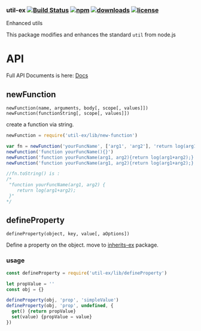 ### util-ex [![Build Status](https://img.shields.io/travis/snowyu/util-ex.js/master.png)](http://travis-ci.org/snowyu/util-ex.js) [![npm](https://img.shields.io/npm/v/util-ex.svg)](https://npmjs.org/package/util-ex) [![downloads](https://img.shields.io/npm/dm/util-ex.svg)](https://npmjs.org/package/util-ex) [![license](https://img.shields.io/npm/l/util-ex.svg)](https://npmjs.org/package/util-ex)

Enhanced utils

This package modifies and enhances the standard `util` from node.js


# API

Full API Documents is here: [Docs](./docs/modules.md)

## newFunction

    newFunction(name, arguments, body[, scope[, values]])
    newFunction(functionString[, scope[, values]])

create a function via string.

```js
newFunction = require('util-ex/lib/new-function')

var fn = newFunction('yourFuncName', ['arg1', 'arg2'], 'return log(arg1+arg2);', {log:console.log})
newFunction('function yourFuncName(){}')
newFunction('function yourFuncName(arg1, arg2){return log(arg1+arg2);}', {log:console.log})
newFunction('function yourFuncName(arg1, arg2){return log(arg1+arg2);}', ['log'], [console.log])

//fn.toString() is :
/*
 "function yourFuncName(arg1, arg2) {
    return log(arg1+arg2);
 }"
*/
```

## defineProperty

    defineProperty(object, key, value[, aOptions])

Define a property on the object. move to [inherits-ex](https://github.com/snowyu/inherits-ex.js) package.


### usage

```js
const defineProperty = require('util-ex/lib/defineProperty')

let propValue = ''
const obj = {}

defineProperty(obj, 'prop', 'simpleValue')
defineProperty(obj, 'prop', undefined, {
  get() {return propValue}
  set(value) {propValue = value}
})
```

